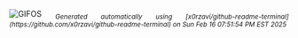 <div align="justify">
<picture>
    <source media="(prefers-color-scheme: dark)" srcset="https://i.ibb.co/P8K9xdD/output-gif.gif">
    <source media="(prefers-color-scheme: light)" srcset="https://i.ibb.co/P8K9xdD/output-gif.gif">
    <img alt="GIFOS" src="https://i.ibb.co/P8K9xdD/output-gif.gif">
</picture>
<sub><i>Generated automatically using [x0rzavi/github-readme-terminal](https://github.com/x0rzavi/github-readme-terminal) on Sun Feb 16 07:51:54 PM EST 2025</i></sub>
</div>

<!--  -->